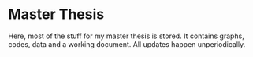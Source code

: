 # Master Thesis

Here, most of the stuff for my master thesis is stored.
It contains graphs, codes, data and a working document. All updates happen unperiodically.
